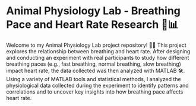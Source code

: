 # Animal Physiology Lab - Breathing Pace and Heart Rate Research 🐾📊
Welcome to my Animal Physiology Lab project repository! 🔬🧬 This project explores the relationship between breathing and heart rate. After designing and conducting an experiment with real participants to study how different breathing paces (e.g., fast breathing, normal breathing, slow breathing) impact heart rate, the data collected was then analyzed with MATLAB 🛠️. Using a variety of MATLAB tools and statistical methods, I analyzed the physiological data collected during the experiment to identify patterns and correlations and to uncover key insights into how breathing pace affects heart rate.

